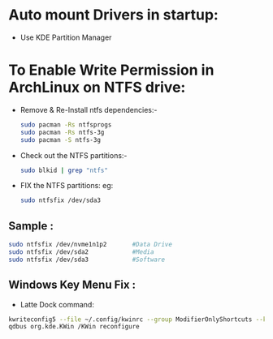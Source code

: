 # Auto mount Drivers in startup:


- Use KDE Partition Manager

# To Enable Write Permission in ArchLinux on NTFS drive:

- Remove & Re-Install ntfs dependencies:-
    ```bash
    sudo pacman -Rs ntfsprogs
    sudo pacman -Rs ntfs-3g
    sudo pacman -S ntfs-3g
    ```
- Check out the NTFS partitions:-
    ```bash
    sudo blkid | grep "ntfs"
    ```
- FIX the NTFS partitions:
    eg: 
    ```bash
    sudo ntfsfix /dev/sda3
    ```
## Sample :
```bash
sudo ntfsfix /dev/nvme1n1p2       #Data Drive
sudo ntfsfix /dev/sda2            #Media
sudo ntfsfix /dev/sda3            #Software
```


## Windows Key Menu Fix :

- Latte Dock command: 
```bash
kwriteconfig5 --file ~/.config/kwinrc --group ModifierOnlyShortcuts --key Meta  "org.kde.lattedock,/Latte,org.kde.LatteDock,activateLauncherMenu"
qdbus org.kde.KWin /KWin reconfigure
```